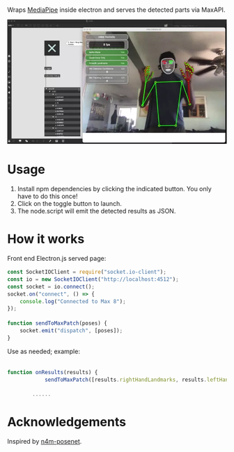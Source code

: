 # 

Wraps [MediaPipe](https://mediapipe.dev) inside electron and serves the detected parts via MaxAPI.

<img src='./demo.webp'>

# Usage
1. Install npm dependencies by clicking the indicated button. You only
   have to do this once!
2. Click on the toggle button to launch. 
3. The node.script will emit the detected results as JSON.

# How it works

Front end Electron.js served page:

```js
const SocketIOClient = require("socket.io-client");
const io = new SocketIOClient("http://localhost:4512");
const socket = io.connect();
socket.on("connect", () => {
	console.log("Connected to Max 8");
});

function sendToMaxPatch(poses) {
	socket.emit("dispatch", [poses]);
}
```

Use as needed; example:

```js

function onResults(results) {
      		sendToMaxPatch([results.rightHandLandmarks, results.leftHandLandmarks, results.faceLandmarks,results.poseLandmarks]);

        ......

```

# Acknowledgements
Inspired by [n4m-posenet](https://github.com/yuichkun/n4m-posenet).
